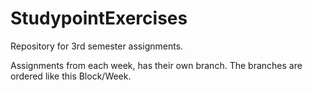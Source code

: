 # StudypointExercises
Repository for 3rd semester assignments.

Assignments from each week, has their own branch. The branches are ordered like this Block/Week.
